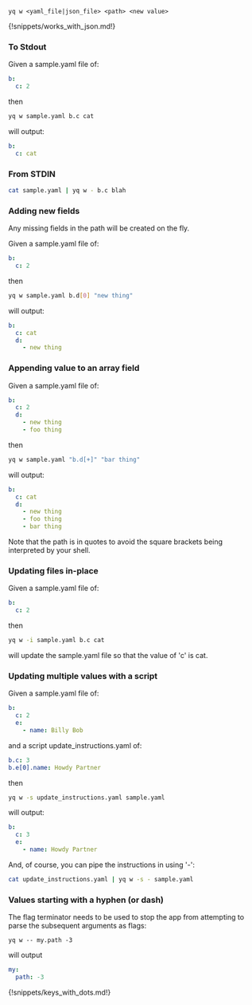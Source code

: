 ```
yq w <yaml_file|json_file> <path> <new value>
```
{!snippets/works_with_json.md!}

### To Stdout
Given a sample.yaml file of:
```yaml
b:
  c: 2
```
then
```bash
yq w sample.yaml b.c cat
```
will output:
```yaml
b:
  c: cat
```

### From STDIN
```bash
cat sample.yaml | yq w - b.c blah
```

### Adding new fields
Any missing fields in the path will be created on the fly.

Given a sample.yaml file of:
```yaml
b:
  c: 2
```
then
```bash
yq w sample.yaml b.d[0] "new thing"
```
will output:
```yaml
b:
  c: cat
  d:
    - new thing
```

### Appending value to an array field
Given a sample.yaml file of:
```yaml
b:
  c: 2
  d:
    - new thing
    - foo thing
```
then
```bash
yq w sample.yaml "b.d[+]" "bar thing"
```
will output:
```yaml
b:
  c: cat
  d:
    - new thing
    - foo thing
    - bar thing
```

Note that the path is in quotes to avoid the square brackets being interpreted by your shell.

### Updating files in-place
Given a sample.yaml file of:
```yaml
b:
  c: 2
```
then
```bash
yq w -i sample.yaml b.c cat
```
will update the sample.yaml file so that the value of 'c' is cat.


### Updating multiple values with a script
Given a sample.yaml file of:
```yaml
b:
  c: 2
  e:
    - name: Billy Bob
```
and a script update_instructions.yaml of:
```yaml
b.c: 3
b.e[0].name: Howdy Partner
```
then

```bash
yq w -s update_instructions.yaml sample.yaml
```
will output:
```yaml
b:
  c: 3
  e:
    - name: Howdy Partner
```

And, of course, you can pipe the instructions in using '-':
```bash
cat update_instructions.yaml | yq w -s - sample.yaml
```

### Values starting with a hyphen (or dash)
The flag terminator needs to be used to stop the app from attempting to parse the subsequent arguments as flags:

```
yq w -- my.path -3
```

will output
```yaml
my:
  path: -3
```

{!snippets/keys_with_dots.md!}
